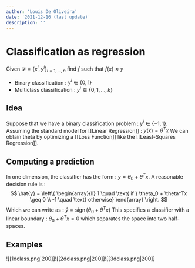 ```yaml
---
author: 'Louis De Oliveira'
date: '2021-12-16 (last update)'
description: ''
---
```

# Classification as regression
Given $\mathcal{D} = \left\{ x^i, y^i \right\}_{i=1,\ldots,n}$ find $f$ such that $f(x) \approx y$

- Binary classification : $y^i \in \left\{ 0,1 \right\}$
- Multiclass classification : $y^i \in \left\{ 0, 1, \ldots, k \right\}$

## Idea
Suppose that we have a binary classification problem : $y^i \in \left\{ -1,1 \right\}$.
Assuming the standard model for [[Linear Regression]] : $y(x) = \theta^Tx$
We can obtain theta by optimizing a [[Loss Function]] like the [[Least-Squares Regression]].

## Computing a prediction
In one dimension, the classifier has the form : $y = \theta_0 + \theta^Tx$.
A reasonable decision rule is :
$$
\hat{y} = \left\{
\begin{array}{ll}
1 \quad \text{ if } \theta_0 + \theta^Tx \geq 0 \\
-1 \quad \text{ otherwise}
\end{array}
\right.
$$
Which we can write as : $\hat{y} = \operatorname*{sign}(\theta_0 + \theta^Tx)$
This specifies a classifier with a linear boundary : $\theta_0 + \theta^Tx = 0$  which separates the space into two half-spaces.

## Examples
![[1dclass.png|200]]![[2dclass.png|200]]![[3dclass.png|200]]